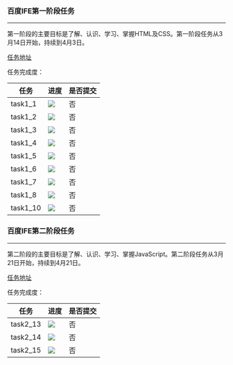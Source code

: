 ### 百度IFE第一阶段任务

***

第一阶段的主要目标是了解、认识、学习、掌握HTML及CSS。第一阶段任务从3月14日开始，持续到4月3日。


[任务地址](http://ife.baidu.com/task/all)

任务完成度：

|任务|进度|是否提交|
|---|---|---|
|task1_1|![](http://progressed.io/bar/100)|否|
|task1_2|![](http://progressed.io/bar/100)|否|
|task1_3|![](http://progressed.io/bar/90)|否|
|task1_4|![](http://progressed.io/bar/100)|否|
|task1_5|![](http://progressed.io/bar/80)|否|
|task1_6|![](http://progressed.io/bar/70)|否|
|task1_7|![](http://progressed.io/bar/40)|否|
|task1_8|![](http://progressed.io/bar/0)|否|
|task1_10|![](http://progressed.io/bar/100)|否|


### 百度IFE第二阶段任务

***

 第二阶段的主要目标是了解、认识、学习、掌握JavaScript。第二阶段任务从3月21日开始，持续到4月21日。


[任务地址](http://ife.baidu.com/task/all)

任务完成度：

|任务|进度|是否提交|
|---|---|---|
|task2_13|![](http://progressed.io/bar/100)|否|
|task2_14|![](http://progressed.io/bar/90)|否|
|task2_15|![](http://progressed.io/bar/90)|否|
